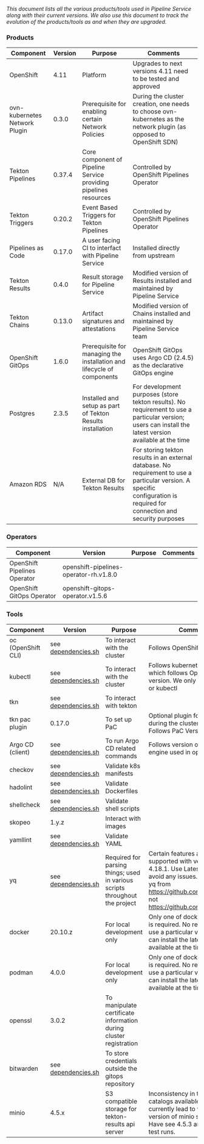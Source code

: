 
*This document lists all the various products/tools used in Pipeline Service along with their current versions. We also use this document to track the evolution of the products/tools as and when they are upgraded.*


### **Products**

| **Component**                 | **Version**                                                                                                                           | **Purpose**                                                                  | **Comments**                                                                                                                                                               |
|-------------------------------|---------------------------------------------------------------------------------------------------------------------------------------|------------------------------------------------------------------------------|---------------------------------------------------------------------------------------------------------------------------------------------------------------------------|
| OpenShift                     | 4.11                                                                                                                                  | Platform                                                                     | Upgrades to next versions 4.11 need to be tested and approved |
| ovn-kubernetes Network Plugin | 0.3.0                                                                                                                                 | Prerequisite for enabling certain Network Policies                           | During the cluster creation, one needs to choose ovn-kubernetes as the network plugin (as opposed to OpenShift SDN) |
| Tekton Pipelines              | 0.37.4                                                                                                                                | Core component of Pipeline Service providing pipelines resources             | Controlled by OpenShift Pipelines Operator |
| Tekton Triggers               | 0.20.2                                                                                                                                | Event Based Triggers for Tekton Pipelines                                    | Controlled by OpenShift Pipelines Operator |
| Pipelines as Code             | 0.17.0                                                                                                                                | A user facing CI to interfact with Pipeline Service                          | Installed directly from upstream |
| Tekton Results                | 0.4.0                                                                                                                                 | Result storage for Pipeline Service                                          | Modified version of Results installed and maintained by Pipeline Service |
| Tekton Chains                 | 0.13.0                                                                                                                                | Artifact signatures and attestations                                         | Modified version of Chains installed and maintained by Pipeline Service team |
| OpenShift GitOps              | 1.6.0                                                                                                                                 | Prerequisite for managing the installation and lifecycle of components       | OpenShift GitOps uses Argo CD (2.4.5) as the declarative GitOps engine |
| Postgres                      | 2.3.5                                                                                                                                 | Installed and setup as part of Tekton Results installation                   | For development purposes (store tekton results). No requirement to use a particular version; users can install the latest version available at the time |
| Amazon RDS                    | N/A                                                                                                                                   | External DB for Tekton Results                                               | For storing tekton results in an external database. No requirement to use a particular version. A specific configuration is required for connection and security purposes |


### **Operators**

| **Component**                | **Version**                            | **Purpose** | **Comments** |
|------------------------------|----------------------------------------|-------------|--------------|
| OpenShift Pipelines Operator | openshift-pipelines-operator-rh.v1.8.0 |             |              |
| OpenShift GitOps Operator    | openshift-gitops-operator.v1.5.6       |             |              |

### **Tools**

| **Component**      | **Version**                                          | **Purpose**                                                                 | **Comments**                                                                                                                                                             |
|--------------------|------------------------------------------------------|-----------------------------------------------------------------------------|--------------------------------------------------------------------------------------------------------------------------------------------------------------------------|
| oc (OpenShift CLI) | see [dependencies.sh](shared/config/dependencies.sh) | To interact with the cluster                                                | Follows OpenShift version                                                                                                                                                |
| kubectl            | see [dependencies.sh](shared/config/dependencies.sh) | To interact with the cluster                                                | Follows kubernetes version which follows OpenShift version. We only need either oc or kubectl                                                                            |
| tkn                | see [dependencies.sh](shared/config/dependencies.sh) | To interact with tekton                                                     |                                                                                                                                                                          |
| tkn pac plugin     | 0.17.0                                               | To set up PaC                                                               | Optional plugin for customers during the cluster setup phase. Follows PaC Version                                                                                        |
| Argo CD (client)   | see [dependencies.sh](shared/config/dependencies.sh) | To run Argo CD related commands                                             | Follows version of argocd engine used in openshift gitops                                                                                                                |
| checkov            | see [dependencies.sh](shared/config/dependencies.sh) | Validate k8s manifests                                                      |                                                                                                                                                                          |
| hadolint           | see [dependencies.sh](shared/config/dependencies.sh) | Validate Dockerfiles                                                        |                                                                                                                                                                          |
| shellcheck         | see [dependencies.sh](shared/config/dependencies.sh) | Validate shell scripts                                                      |                                                                                                                                                                          |
| skopeo             | 1.y.z                                                | Interact with images                                                        |                                                                                                                                                                          |
| yamllint           | see [dependencies.sh](shared/config/dependencies.sh) | Validate YAML                                                               |                                                                                                                                                                          |
| yq                 | see [dependencies.sh](shared/config/dependencies.sh) | Required for parsing things; used in various scripts throughout the project | Certain features are not supported with versions < 4.18.1. Use Latest version to avoid any issues. Warning: use yq from https://github.com/mikefarah/yq not https://github.com/kislyuk/yq                                                                        |
| docker             | 20.10.z                                              | For local development only                                                  | Only one of docker or podman is required. No requirement to use a particular version; users can install the latest version available at the time                         |
| podman             | 4.0.0                                                | For local development only                                                  | Only one of docker or podman is required. No requirement to use a particular version; users can install the latest version available at the time                         |
| openssl            | 3.0.2                                                | To manipulate certificate information during cluster registration           |                                                                                                                                                                          |
| bitwarden          | see [dependencies.sh](shared/config/dependencies.sh) | To store credentials outside the gitops repository                          |                                                                                                                                                                          |
| minio              | 4.5.x                                                | S3 compatible storage for tekton-results api server                         | Inconsistency in the operator catalogs available on HyperShift currently lead to variance of the version of minio seen in CI.  Have see 4.5.3 and 4.5.1 in CI test runs. |
